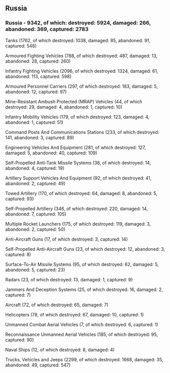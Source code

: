 
 
 ## Russia
 
 ### Russia - 9342, of which: destroyed: 5924, damaged: 266, abandoned: 369, captured: 2783

 

 

 Tanks (1762, of which destroyed: 1038, damaged: 85, abandoned: 91, captured: 548)

 Armoured Fighting Vehicles (788, of which destroyed: 487, damaged: 13, abandoned: 28, captured: 260)

 Infantry Fighting Vehicles (2096, of which destroyed: 1324, damaged: 61, abandoned: 113, captured: 598)

 Armoured Personnel Carriers (297, of which destroyed: 183, damaged: 5, abandoned: 12, captured: 97)

 Mine-Resistant Ambush Protected (MRAP) Vehicles (44, of which destroyed: 29, damaged: 4, abandoned: 1, captured: 10)

 Infantry Mobility Vehicles (179, of which destroyed: 123, damaged: 4, abandoned: 1, captured: 51)

 Command Posts And Communications Stations (233, of which destroyed: 141, abandoned: 3, captured: 89)

 Engineering Vehicles And Equipment (281, of which destroyed: 127, damaged: 5, abandoned: 40, captured: 109)

 Self-Propelled Anti-Tank Missile Systems (38, of which destroyed: 14, abandoned: 4, captured: 19)

 Artillery Support Vehicles And Equipment (92, of which destroyed: 41, abandoned: 2, captured: 49)

 Towed Artillery (170, of which destroyed: 64, damaged: 8, abandoned: 5, captured: 93)

 Self-Propelled Artillery (346, of which destroyed: 220, damaged: 14, abandoned: 7, captured: 105)

 Multiple Rocket Launchers (175, of which destroyed: 119, damaged: 3, abandoned: 2, captured: 50)

 Anti-Aircraft Guns (17, of which destroyed: 3, captured: 14)

 Self-Propelled Anti-Aircraft Guns (23, of which destroyed: 12, abandoned: 3, captured: 8)

 Surface-To-Air Missile Systems (95, of which destroyed: 62, damaged: 5, abandoned: 5, captured: 23)

 Radars (23, of which destroyed: 13, damaged: 1, captured: 9)

 Jammers And Deception Systems (25, of which destroyed: 16, damaged: 2, captured: 7)

 Aircraft (72, of which destroyed: 65, damaged: 7)

 Helicopters (78, of which destroyed: 67, damaged: 10, captured: 1)

 Unmanned Combat Aerial Vehicles (7, of which destroyed: 6, captured: 1)

 Reconnaissance Unmanned Aerial Vehicles (185, of which destroyed: 95, captured: 90)

 Naval Ships (12, of which destroyed: 8, damaged: 4)

 Trucks, Vehicles and Jeeps (2299, of which destroyed: 1668, damaged: 35, abandoned: 49, captured: 547)

